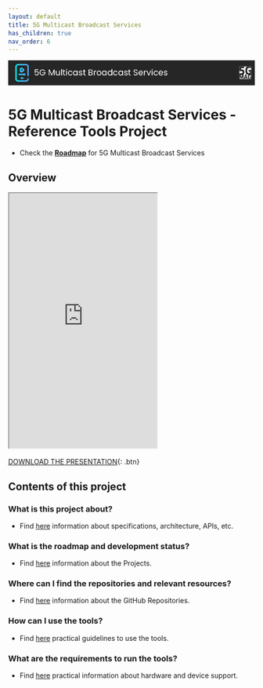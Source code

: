 ```yaml
---
layout: default
title: 5G Multicast Broadcast Services
has_children: true
nav_order: 6
---
```


<img src="../../assets/images/Banner_5MBS.png" /> 

# 5G Multicast Broadcast Services - Reference Tools Project

* Check the [**Roadmap**](https://github.com/orgs/5G-MAG/projects/48/views/13) for 5G Multicast Broadcast Services

## Overview

<iframe width="60%" height="520" src="https://drive.google.com/file/d/1Hk5hNZsMLksuBHTnDqOcQPwx-kb4KF3q/preview"></iframe>

[DOWNLOAD THE PRESENTATION](https://drive.google.com/file/d/1Hk5hNZsMLksuBHTnDqOcQPwx-kb4KF3q/preview){: .btn} 

## Contents of this project

### What is this project about?
* Find [here](./under-development.html) information about specifications, architecture, APIs, etc.

### What is the roadmap and development status?
* Find [here](./projects.html) information about the Projects.
 
### Where can I find the repositories and relevant resources?
* Find [here](./repositories.html) information about the GitHub Repositories.

### How can I use the tools?
* Find [here](./tutorials.html) practical guidelines to use the tools.

### What are the requirements to run the tools?
* Find [here](./requirements.html) practical information about hardware and device support. 
